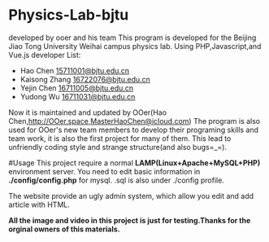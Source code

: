# Physics-Lab-bjtu
developed by ooer and his team
This program is developed for the Beijing Jiao Tong University Weihai campus physics lab.
Using PHP,Javascript,and Vue.js
developer List:
*	Hao Chen 15711001@bjtu.edu.cn
*	Kaisong Zhang	16722076@bjtu.edu.cn
*	Yejin Chen 16711005@bjtu.edu.cn
*	Yudong Wu	16711031@bjtu.edu.cn
	
Now it is maintained and updated by OOer(Hao Chen,http://OOer.space,MasterHaoChen@icloud.com)
The program is also used for OOer's new team members to develop their programing skills and team work, it is also the first project for many of them.
This lead to unfriendly coding style and strange structure(and also bugs=_=).

#Usage
This project require a normal **LAMP(Linux+Apache+MySQL+PHP)** environment server.
You need to edit basic information in **./config/config.php** for mysql.
.sql is also under ./config profile.

The website provide an ugly admin system, which allow you edit and add article with HTML.

**All the image and video in this project is just for testing.Thanks for the orginal owners of this materials.**
